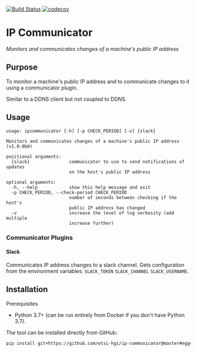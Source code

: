 [![Build Status](https://travis-ci.org/colin-nolan/ip-communicator.svg?branch=master)](https://travis-ci.org/colin-nolan/ip-communicator)
[![codecov](https://codecov.io/gh/colin-nolan/ip-communicator/branch/master/graph/badge.svg)](https://codecov.io/gh/colin-nolan/ip-communicator)

# IP Communicator
_Monitors and communicates changes of a machine's public IP address_


## Purpose
To monitor a machine's public IP address and to communicate changes to it using a communicator plugin. 

Similar to a DDNS client but not coupled to DDNS.


## Usage
```
usage: ipcommunicator [-h] [-p CHECK_PERIOD] [-v] {slack}

Monitors and communicates changes of a machine's public IP address (v1.0.0b0)

positional arguments:
  {slack}               communicator to use to send notifications of updates
                        on the host's public IP address

optional arguments:
  -h, --help            show this help message and exit
  -p CHECK_PERIOD, --check-period CHECK_PERIOD
                        number of seconds between checking if the host's
                        public IP address has changed
  -v                    increase the level of log verbosity (add multiple
                        increase further)
```


### Communicator Plugins
#### Slack
Communicates IP address changes to a slack channel. Gets configuration from the environment variables:
`SLACK_TOKEN` `SLACK_CHANNEL` `SLACK_USERNAME`.


## Installation
Prerequisites
- Python 3.7+ (can be run entirely from Docker if you don't have Python 3.7).

The tool can be installed directly from GitHub:
```bash
pip install git+https://github.com/wtsi-hgi/ip-communicator@master#egg=ipcommunicator
```
